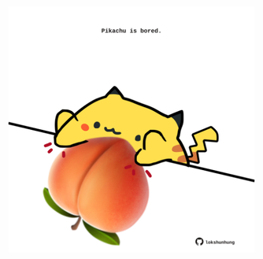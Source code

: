 <!-- built at 06/04/2025, 01:28:03 UTC -->
<p align="center">
  <img width="500" height="500" src="./ReadmeImage.svg">
</p>
